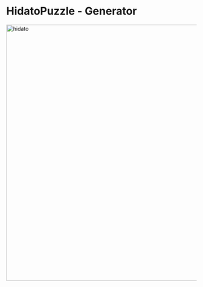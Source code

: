 HidatoPuzzle - Generator
========================

<img width="677" alt="hidato" src="https://user-images.githubusercontent.com/21329766/48242085-e65ef480-e41c-11e8-9475-f09af2afc6bf.png">
